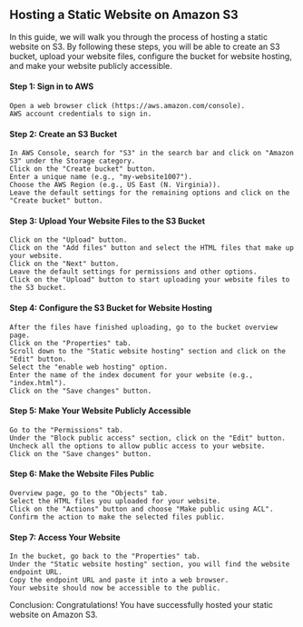 ## Hosting a Static Website on Amazon S3

In this guide, we will walk you through the process of hosting a static website on S3. By following these steps, you will be able to create an S3 bucket, upload your website files, configure the bucket for website hosting, and make your website publicly accessible.

#### Step 1: Sign in to AWS

    Open a web browser click (https://aws.amazon.com/console).
    AWS account credentials to sign in.

#### Step 2: Create an S3 Bucket

    In AWS Console, search for "S3" in the search bar and click on "Amazon S3" under the Storage category.
    Click on the "Create bucket" button.
    Enter a unique name (e.g., "my-website1007").
    Choose the AWS Region (e.g., US East (N. Virginia)).
    Leave the default settings for the remaining options and click on the "Create bucket" button.

#### Step 3: Upload Your Website Files to the S3 Bucket

    Click on the "Upload" button.
    Click on the "Add files" button and select the HTML files that make up your website.
    Click on the "Next" button.
    Leave the default settings for permissions and other options.
    Click on the "Upload" button to start uploading your website files to the S3 bucket.

#### Step 4: Configure the S3 Bucket for Website Hosting

    After the files have finished uploading, go to the bucket overview page.
    Click on the "Properties" tab.
    Scroll down to the "Static website hosting" section and click on the "Edit" button.
    Select the "enable web hosting" option.
    Enter the name of the index document for your website (e.g., "index.html").
    Click on the "Save changes" button.

#### Step 5: Make Your Website Publicly Accessible

    Go to the "Permissions" tab.
    Under the "Block public access" section, click on the "Edit" button.
    Uncheck all the options to allow public access to your website.
    Click on the "Save changes" button.

#### Step 6: Make the Website Files Public

    Overview page, go to the "Objects" tab.
    Select the HTML files you uploaded for your website.
    Click on the "Actions" button and choose "Make public using ACL".
    Confirm the action to make the selected files public.

#### Step 7: Access Your Website

    In the bucket, go back to the "Properties" tab.
    Under the "Static website hosting" section, you will find the website endpoint URL.
    Copy the endpoint URL and paste it into a web browser.
    Your website should now be accessible to the public.

Conclusion:
Congratulations! You have successfully hosted your static website on Amazon S3.